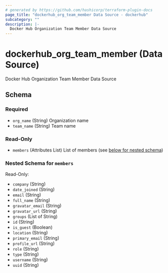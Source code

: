 ```yaml
---
# generated by https://github.com/hashicorp/terraform-plugin-docs
page_title: "dockerhub_org_team_member Data Source - dockerhub"
subcategory: ""
description: |-
  Docker Hub Organization Team Member Data Source
---
```


# dockerhub_org_team_member (Data Source)

Docker Hub Organization Team Member Data Source



<!-- schema generated by tfplugindocs -->
## Schema

### Required

- `org_name` (String) Organization name
- `team_name` (String) Team name

### Read-Only

- `members` (Attributes List) List of members (see [below for nested schema](#nestedatt--members))

<a id="nestedatt--members"></a>
### Nested Schema for `members`

Read-Only:

- `company` (String)
- `date_joined` (String)
- `email` (String)
- `full_name` (String)
- `gravatar_email` (String)
- `gravatar_url` (String)
- `groups` (List of String)
- `id` (String)
- `is_guest` (Boolean)
- `location` (String)
- `primary_email` (String)
- `profile_url` (String)
- `role` (String)
- `type` (String)
- `username` (String)
- `uuid` (String)
